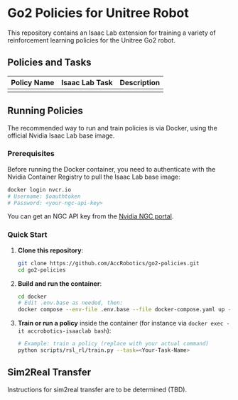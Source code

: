 
# Go2 Policies for Unitree Robot

This repository contains an Isaac Lab extension for training a variety of reinforcement learning policies for the Unitree Go2 robot.

## Policies and Tasks

| Policy Name | Isaac Lab Task | Description |
|:-:|:-:|:-:|
|  |  |  |

## Running Policies

The recommended way to run and train policies is via Docker, using the official Nvidia Isaac Lab base image.

### Prerequisites

Before running the Docker container, you need to authenticate with the Nvidia Container Registry to pull the Isaac Lab base image:

```bash
docker login nvcr.io
# Username: $oauthtoken
# Password: <your-ngc-api-key>
```

You can get an NGC API key from the [Nvidia NGC portal](https://ngc.nvidia.com/setup/api-key).

### Quick Start

1. **Clone this repository**:

    ```bash
    git clone https://github.com/AccRobotics/go2-policies.git
    cd go2-policies
    ```

2. **Build and run the container**:

    ```bash
    cd docker
    # Edit .env.base as needed, then:
    docker compose --env-file .env.base --file docker-compose.yaml up --build
    ```

3. **Train or run a policy** inside the container (for instance via `docker exec -it accrobotics-isaaclab bash`):

    ```bash
    # Example: train a policy (replace with your actual command)
    python scripts/rsl_rl/train.py --task=<Your-Task-Name>
    ```

## Sim2Real Transfer

Instructions for sim2real transfer are to be determined (TBD).

